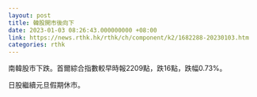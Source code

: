 ```yaml
---
layout: post
title: 韓股開市後向下
date: 2023-01-03 08:26:43.000000000 +08:00
link: https://news.rthk.hk/rthk/ch/component/k2/1682288-20230103.htm
categories: rthk
---
```


南韓股市下跌。首爾綜合指數較早時報2209點，跌16點，跌幅0.73%。

日股繼續元旦假期休市。
